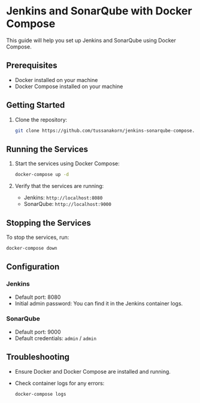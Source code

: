 # Jenkins and SonarQube with Docker Compose

This guide will help you set up Jenkins and SonarQube using Docker Compose.

## Prerequisites

- Docker installed on your machine
- Docker Compose installed on your machine

## Getting Started

1. Clone the repository:

    ```sh
    git clone https://github.com/tussanakorn/jenkins-sonarqube-compose.git
    ```


## Running the Services

1. Start the services using Docker Compose:

    ```sh
    docker-compose up -d
    ```

2. Verify that the services are running:

    - Jenkins: `http://localhost:8080`
    - SonarQube: `http://localhost:9000`

## Stopping the Services

To stop the services, run:

```sh
docker-compose down
```

## Configuration

### Jenkins

- Default port: 8080
- Initial admin password: You can find it in the Jenkins container logs.

### SonarQube

- Default port: 9000
- Default credentials: `admin` / `admin`

## Troubleshooting

- Ensure Docker and Docker Compose are installed and running.
- Check container logs for any errors:

    ```sh
    docker-compose logs
    ```